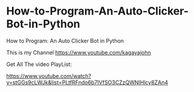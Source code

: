 # How-to-Program-An-Auto-Clicker-Bot-in-Python
How to Program: An Auto Clicker Bot in Python

This is my Channel 
https://www.youtube.com/kagayajohn

Get All The video PlayList: 

https://www.youtube.com/watch?v=stGGs9cLWJk&list=PLtfRFndo6b7IVfSO3CZzQWNIHlcy8ZAn4


